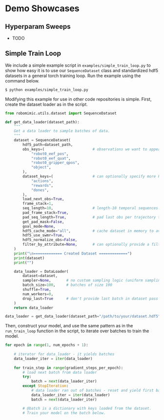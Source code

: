 # Demo Showcases

## Hyperparam Sweeps

- TODO

## Simple Train Loop

We include a simple example script in `examples/simple_train_loop.py` to show how easy it is to use our `SequenceDataset` class and standardized hdf5 datasets in a general torch training loop. Run the example using the command below.

```sh
$ python examples/simple_train_loop.py
```

Modifying this example for use in other code repositories is simple. First, create the dataset loader as in the script.

```python
from robomimic.utils.dataset import SequenceDataset

def get_data_loader(dataset_path):
    """
    Get a data loader to sample batches of data.
    """
    dataset = SequenceDataset(
        hdf5_path=dataset_path,
        obs_keys=(                      # observations we want to appear in batches
            "robot0_eef_pos", 
            "robot0_eef_quat", 
            "robot0_gripper_qpos", 
            "object",
        ),
        dataset_keys=(                  # can optionally specify more keys here if they should appear in batches
            "actions", 
            "rewards", 
            "dones",
        ),
        load_next_obs=True,
        frame_stack=1,
        seq_length=10,                  # length-10 temporal sequences
        pad_frame_stack=True,
        pad_seq_length=True,            # pad last obs per trajectory to ensure all sequences are sampled
        get_pad_mask=False,
        goal_mode=None,
        hdf5_cache_mode="all",          # cache dataset in memory to avoid repeated file i/o
        hdf5_use_swmr=True,
        hdf5_normalize_obs=False,
        filter_by_attribute=None,       # can optionally provide a filter key here
    )
    print("\n============= Created Dataset =============")
    print(dataset)
    print("")

    data_loader = DataLoader(
        dataset=dataset,
        sampler=None,       # no custom sampling logic (uniform sampling)
        batch_size=100,     # batches of size 100
        shuffle=True,
        num_workers=0,
        drop_last=True      # don't provide last batch in dataset pass if it's less than 100 in size
    )
    return data_loader

data_loader = get_data_loader(dataset_path="/path/to/your/dataset.hdf5")
```

Then, construct your model, and use the same pattern as in the `run_train_loop` function in the script, to iterate over batches to train the model.

```python
for epoch in range(1, num_epochs + 1):
  
    # iterator for data_loader - it yields batches
    data_loader_iter = iter(data_loader)
    
    for train_step in range(gradient_steps_per_epoch):
        # load next batch from data loader
        try:
            batch = next(data_loader_iter)
        except StopIteration:
            # data loader ran out of batches - reset and yield first batch
            data_loader_iter = iter(data_loader)
            batch = next(data_loader_iter)

        # @batch is a dictionary with keys loaded from the dataset.
        # Train your model on the batch below.
    
```

